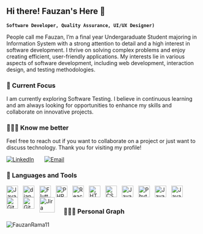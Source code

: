 ## Hi there! Fauzan's Here 👋
**`Software Developer, Quality Assurance, UI/UX Designer)`**

People call me Fauzan, I’m a final year Undergaraduate Student majoring in Information System with a strong attention to detail and a high interest in software development. I thrive on solving complex problems and enjoy creating efficient, user-friendly applications. My interests lie in various aspects of software development, including web development, interaction design, and testing methodologies.

### 🌱 Current Focus
I am currently exploring Software Testing. I believe in continuous learning and am always looking for opportunities to enhance my skills and collaborate on innovative projects.


### 🙋🏻‍♂️ Know me better
Feel free to reach out if you want to collaborate on a project or just want to discuss technology. Thank you for visiting my profile!
<p>          
   <!-- LinkedIn Profile Badge -->
   <a href="https://www.linkedin.com/in/fauzanramadhan11">
     <img alt="LinkedIn" title="Connect with me on LinkedIn" src="https://img.shields.io/badge/LinkedIn-Connect-blue?style=for-the-badge&logo=linkedin"/></a>
   &#8287;&#8287;&#8287;&#8287;&#8287;
             
   <!-- Email Me Badge -->
   <a href="mailto:fauzanzietugas@gmail.com">
     <img alt="Email" title="Send me an email" src="https://img.shields.io/badge/Email-Send%20Mail-red?style=for-the-badge&logo=gmail"/></a>
</p>

### 🧰 Languages and Tools
<img align="left" alt="Java" width="30px" style="padding-right:10px;" src="https://cdn.jsdelivr.net/gh/devicons/devicon@latest/icons/laravel/laravel-original.svg" />
<img align="left" alt="django" width="30px" style="padding-right:10px;" src="https://cdn.jsdelivr.net/gh/devicons/devicon@latest/icons/django/django-plain-wordmark.svg" />
<img align="left" alt="Flutter" width="30px" style="padding-right:10px;" src="https://cdn.jsdelivr.net/gh/devicons/devicon@latest/icons/flutter/flutter-original.svg" />
<img align="left" alt="PHP" width="30px" style="padding-right:10px;" src="https://cdn.jsdelivr.net/gh/devicons/devicon@latest/icons/php/php-original.svg"/>
<img align="left" alt="React" width="30px" style="padding-right:10px;" src="https://cdn.jsdelivr.net/gh/devicons/devicon/icons/react/react-original.svg" />
<img align="left" alt="HTML" width="30px" style="padding-right:10px;" src="https://cdn.jsdelivr.net/gh/devicons/devicon/icons/html5/html5-plain.svg" />
<img align="left" alt="CSS" width="30px" style="padding-right:10px;" src="https://cdn.jsdelivr.net/gh/devicons/devicon/icons/css3/css3-plain.svg" />
<img align="left" alt="JavaScript" width="30px" style="padding-right:10px;" src="https://cdn.jsdelivr.net/gh/devicons/devicon/icons/javascript/javascript-plain.svg" />
<img align="left" alt="Phyton" width="30px" style="padding-right:10px;" src="https://cdn.jsdelivr.net/gh/devicons/devicon@latest/icons/python/python-original.svg" />
<img align="left" alt="Java" width="30px" style="padding-right:10px;" src="https://cdn.jsdelivr.net/gh/devicons/devicon@latest/icons/dart/dart-original.svg" />
<img align="left" alt="Java" width="30px" style="padding-right:10px;" src="https://cdn.jsdelivr.net/gh/devicons/devicon/icons/java/java-original.svg"/>
<img align="left" alt="Git" width="30px" style="padding-right:10px;" src="https://cdn.jsdelivr.net/gh/devicons/devicon/icons/git/git-original.svg" />
<img align="left" alt="GitHub" width="30px" style="padding-right:10px;" src="https://cdn.jsdelivr.net/gh/devicons/devicon/icons/github/github-original.svg" />
<img align="left" alt="Jira" width="40px" style="padding-right:20px;" src="https://cdn.jsdelivr.net/gh/devicons/devicon@latest/icons/jira/jira-original-wordmark.svg" />
<br />
<br />

### 🧑🏻‍💻 Personal Graph
<p><img align="left" src="https://github-readme-stats.vercel.app/api/top-langs?username=FauzanRama11&show_icons=true&locale=en&layout=compact&theme=tokyonight" alt="FauzanRama11" /></p>
